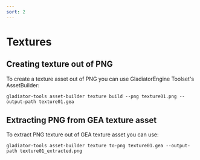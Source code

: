 ```yaml
---
sort: 2
---
```


# Textures

## Creating texture out of PNG

To create a texture asset out of PNG you can use GladiatorEngine Toolset's AssetBuilder:
```shell
gladiator-tools asset-builder texture build --png texture01.png --output-path texture01.gea
```

## Extracting PNG from GEA texture asset

To extract PNG texture out of GEA texture asset you can use:
```shell
gladiator-tools asset-builder texture to-png texture01.gea --output-path texture01_extracted.png
```

